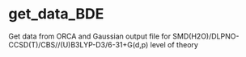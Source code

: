 # get_data_BDE
Get data from ORCA and Gaussian output file for SMD(H2O)/DLPNO-CCSD(T)/CBS//(U)B3LYP-D3/6-31+G(d,p) level of theory
